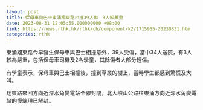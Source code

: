 ```yaml
---
layout: post
title: 保母車與巴士東涌翔東路相撞39人傷　3人較嚴重
date: 2023-08-31 12:05:55.000000000 +08:00
link: https://news.rthk.hk/rthk/ch/component/k2/1715955-20230831.htm
categories: rthk
---
```


東涌翔東路今早發生保母車與巴士相撞意外，39人受傷，當中34人送院，有3人較為嚴重，包括保母車司機及2名學童，其餘傷者大部分輕傷。

有學童表示，保母車與巴士相撞後，撞到草叢的樹上，當時學生都感到驚慌及大叫。

翔東路來回方向近深水角變電站全線封閉，北大嶼山公路往東涌方向近深水角變電站的慢線現已解封。
